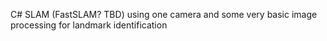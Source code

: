 C# SLAM (FastSLAM? TBD) using one camera and some very basic image processing for landmark identification